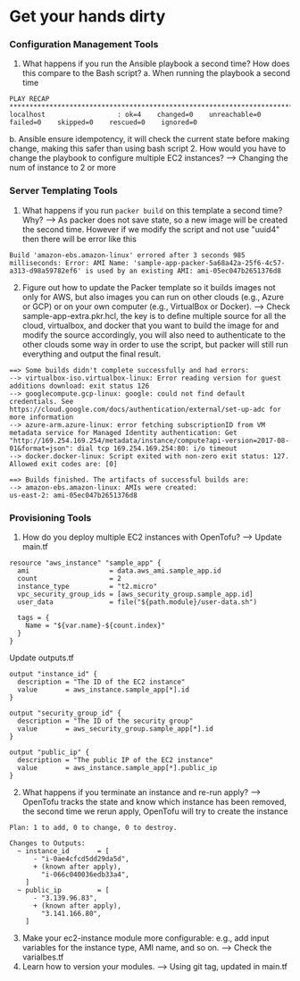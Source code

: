 # Get your hands dirty
### Configuration Management Tools
1. What happens if you run the Ansible playbook a second time? How does this compare to the Bash script?
a. When running the playbook a second time
```
PLAY RECAP **********************************************************************************************************************************************************************************************
localhost                  : ok=4    changed=0    unreachable=0    failed=0    skipped=0    rescued=0    ignored=0   
```
b. Ansible ensure idempotency, it will check the current state before making change, making this safer than using bash script
2. How would you have to change the playbook to configure multiple EC2 instances?
--> Changing the num of instance to 2 or more

### Server Templating Tools
1. What happens if you run `packer build` on this template a second time? Why?
--> As packer does not save state, so a new image will be created the second time. However if we modify the script and not use "uuid4" then there will be error like this
```
Build 'amazon-ebs.amazon-linux' errored after 3 seconds 985 milliseconds: Error: AMI Name: 'sample-app-packer-5a68a42a-25f6-4c57-a313-d98a59782ef6' is used by an existing AMI: ami-05ec047b2651376d8
```
2. Figure out how to update the Packer template so it builds images not only for AWS, but also images you can run on other clouds (e.g., Azure or GCP) or on your own computer (e.g., VirtualBox or Docker).
--> Check sample-app-extra.pkr.hcl, the key is to define multiple source for all the cloud, virtualbox, and docker that you want to build the image for and modify the source accordingly, you will also need to authenticate to the other clouds some way in order to use the script, but packer will still run everything and output the final result.
```
==> Some builds didn't complete successfully and had errors:
--> virtualbox-iso.virtualbox-linux: Error reading version for guest additions download: exit status 126
--> googlecompute.gcp-linux: google: could not find default credentials. See https://cloud.google.com/docs/authentication/external/set-up-adc for more information
--> azure-arm.azure-linux: error fetching subscriptionID from VM metadata service for Managed Identity authentication: Get "http://169.254.169.254/metadata/instance/compute?api-version=2017-08-01&format=json": dial tcp 169.254.169.254:80: i/o timeout
--> docker.docker-linux: Script exited with non-zero exit status: 127. Allowed exit codes are: [0]

==> Builds finished. The artifacts of successful builds are:
--> amazon-ebs.amazon-linux: AMIs were created:
us-east-2: ami-05ec047b2651376d8
```

### Provisioning Tools
1. How do you deploy multiple EC2 instances with OpenTofu?
--> Update main.tf
```
resource "aws_instance" "sample_app" {                         
  ami                    = data.aws_ami.sample_app.id
  count                  = 2
  instance_type          = "t2.micro"
  vpc_security_group_ids = [aws_security_group.sample_app.id]
  user_data              = file("${path.module}/user-data.sh")

  tags = {
    Name = "${var.name}-${count.index}"   
  }
}
```
Update outputs.tf
```
output "instance_id" {
  description = "The ID of the EC2 instance"
  value       = aws_instance.sample_app[*].id
}

output "security_group_id" {
  description = "The ID of the security group"
  value       = aws_security_group.sample_app[*].id
}

output "public_ip" {
  description = "The public IP of the EC2 instance"
  value       = aws_instance.sample_app[*].public_ip
}
```
2. What happens if you terminate an instance and re-run apply?
--> OpenTofu tracks the state and know which instance has been removed, the second time we rerun apply, OpenTofu will try to create the instance
```
Plan: 1 to add, 0 to change, 0 to destroy.

Changes to Outputs:
  ~ instance_id       = [
      - "i-0ae4cfcd5dd29da5d",
      + (known after apply),
        "i-066c040036edb33a4",
    ]
  ~ public_ip         = [
      - "3.139.96.83",
      + (known after apply),
        "3.141.166.80",
    ]
```
3. Make your ec2-instance module more configurable: e.g., add input variables for the instance type, AMI name, and so on.
--> Check the varialbes.tf
4. Learn how to version your modules. 
--> Using git tag, updated in main.tf